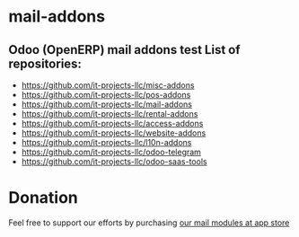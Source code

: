 # mail-addons
Odoo (OpenERP) mail addons
test
List of repositories:
---------------------

* https://github.com/it-projects-llc/misc-addons
* https://github.com/it-projects-llc/pos-addons
* https://github.com/it-projects-llc/mail-addons
* https://github.com/it-projects-llc/rental-addons
* https://github.com/it-projects-llc/access-addons
* https://github.com/it-projects-llc/website-addons
* https://github.com/it-projects-llc/l10n-addons
* https://github.com/it-projects-llc/odoo-telegram
* https://github.com/it-projects-llc/odoo-saas-tools

Donation
========
Feel free to support our efforts by purchasing [our mail modules at app store](https://apps.odoo.com/apps/modules/category/Discuss/browse?price=Paid&order=Newest&author=IT-Projects+LLC)
